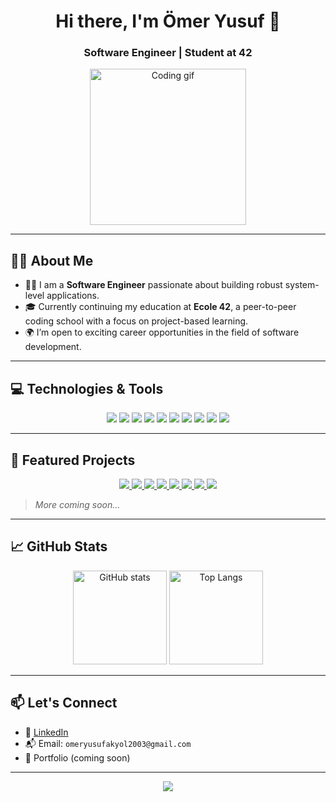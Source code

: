 <h1 align="center">Hi there, I'm Ömer Yusuf 👋</h1>
<h3 align="center">Software Engineer | Student at 42</h3>

<p align="center">
  <img src="https://media.giphy.com/media/qgQUggAC3Pfv687qPC/giphy.gif" width="250" alt="Coding gif">
</p>

---

## 🧑‍💻 About Me

- 👨‍💻 I am a **Software Engineer** passionate about building robust system-level applications.
- 🎓 Currently continuing my education at **Ecole 42**, a peer-to-peer coding school with a focus on project-based learning.
- 🌍 I’m open to exciting career opportunities in the field of software development.

---

## 💻 Technologies & Tools

<p align="center">
  <img src="https://img.shields.io/badge/C-333333?style=for-the-badge&logo=c&logoColor=white"/>
  <img src="https://img.shields.io/badge/Bash-333333?style=for-the-badge&logo=gnubash&logoColor=white"/>
  <img src="https://img.shields.io/badge/Linux-333333?style=for-the-badge&logo=linux&logoColor=white"/>
  <img src="https://img.shields.io/badge/Git-333333?style=for-the-badge&logo=git&logoColor=white"/>
  <img src="https://img.shields.io/badge/Vim-333333?style=for-the-badge&logo=vim&logoColor=white"/>
  <img src="https://img.shields.io/badge/VSCode-333333?style=for-the-badge&logo=visualstudiocode&logoColor=white"/>
  <img src="https://img.shields.io/badge/JavaScript-333333?style=for-the-badge&logo=javascript&logoColor=white"/>
  <img src="https://img.shields.io/badge/Oracle-333333?style=for-the-badge&logo=oracle&logoColor=white"/>
  <img src="https://img.shields.io/badge/OracleDB-333333?style=for-the-badge&logo=oracle&logoColor=white"/>
  <img src="https://img.shields.io/badge/PostgreSQL-333333?style=for-the-badge&logo=postgresql&logoColor=white"/>
</p>

---

## 📌 Featured Projects

<p align="center">
  <a href="https://github.com/omeryusufakyol/philo_test_linux_mint" target="_blank">
    <img src="https://github-readme-stats.vercel.app/api/pin/?username=omeryusufakyol&repo=philo_test_linux_mint&theme=radical" />
  </a>
  <a href="https://github.com/omeryusufakyol/p_s_full" target="_blank">
    <img src="https://github-readme-stats.vercel.app/api/pin/?username=omeryusufakyol&repo=p_s_full&theme=radical" />
  </a>
  <a href="https://github.com/omeryusufakyol/so_long_full" target="_blank">
    <img src="https://github-readme-stats.vercel.app/api/pin/?username=omeryusufakyol&repo=so_long_full&theme=radical" />
  </a>
  <a href="https://github.com/omeryusufakyol/weather-app" target="_blank">
    <img src="https://github-readme-stats.vercel.app/api/pin/?username=omeryusufakyol&repo=weather-app&theme=radical" />
  </a>
  <a href="https://github.com/omeryusufakyol/to-do-list" target="_blank">
    <img src="https://github-readme-stats.vercel.app/api/pin/?username=omeryusufakyol&repo=to-do-list&theme=radical" />
  </a>
  <a href="https://github.com/omeryusufakyol/get_next_line_bonus" target="_blank">
    <img src="https://github-readme-stats.vercel.app/api/pin/?username=omeryusufakyol&repo=get_next_line_bonus&theme=radical" />
  </a>
  <a href="https://github.com/omeryusufakyol/ft_printf" target="_blank">
    <img src="https://github-readme-stats.vercel.app/api/pin/?username=omeryusufakyol&repo=ft_printf&theme=radical" />
  </a>
  <a href="https://github.com/omeryusufakyol/Libft" target="_blank">
    <img src="https://github-readme-stats.vercel.app/api/pin/?username=omeryusufakyol&repo=Libft&theme=radical" />
  </a>
</p>

> _More coming soon..._

---

## 📈 GitHub Stats

<p align="center">
  <img src="https://github-readme-stats.vercel.app/api?username=omeryusufakyol&show_icons=true&theme=radical" alt="GitHub stats" height="150"/>
  <img src="https://github-readme-stats.vercel.app/api/top-langs/?username=omeryusufakyol&layout=compact&theme=radical" alt="Top Langs" height="150"/>
</p>

---

## 📫 Let's Connect

- 💼 [LinkedIn](www.linkedin.com/in/ömer-yusuf-akyol-843a62240)
- 📬 Email: `omeryusufakyol2003@gmail.com`
- 🧠 Portfolio (coming soon)

---

<p align="center">
  <img src="https://capsule-render.vercel.app/api?type=waving&color=gradient&height=100&section=footer"/>
</p>
